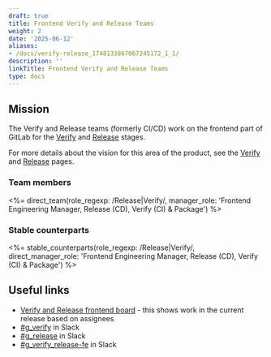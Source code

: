```yaml
---
draft: true
title: Frontend Verify and Release Teams
weight: 2
date: '2025-06-12'
aliases:
- /docs/verify-release_1748133867067245172_1_1/
description: ''
linkTitle: Frontend Verify and Release Teams
type: docs
---
```


<!-- Pending create of stable_counterparts shortcode and confirmation pages are needed and how to fix -->

## Mission

The Verify and Release teams (formerly CI/CD) work on the frontend part of GitLab for the [Verify](https://about.gitlab.com/stages-devops-lifecycle/#verify) and [Release](https://about.gitlab.com/stages-devops-lifecycle/#release) stages.

For more details about the vision for this area of the product, see the [Verify](https://about.gitlab.com/stages-devops-lifecycle/#verify) and
[Release](https://about.gitlab.com/stages-devops-lifecycle/#release) pages.

### Team members

<%= direct_team(role_regexp: /Release|Verify/, manager_role: 'Frontend Engineering Manager, Release (CD), Verify (CI) & Package') %>

### Stable counterparts

<%= stable_counterparts(role_regexp: /Release|Verify/, direct_manager_role: 'Frontend Engineering Manager, Release (CD), Verify (CI) & Package') %>

## Useful links

- [Verify and Release frontend board](https://gitlab.com/groups/gitlab-org/-/boards/914400) - this shows work in the current release based on assignees
- [#g_verify](https://gitlab.slack.com/archives/g_verify) in Slack
- [#g_release](https://gitlab.slack.com/archives/g_release) in Slack
- [#g_verify_release-fe](https://gitlab.slack.com/archives/g_verify_release-fe) in Slack
